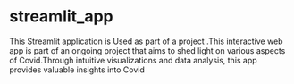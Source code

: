 # streamlit_app
This Streamlit application is Used as part of a project .This interactive web app is part of an ongoing project that aims to shed light on various aspects of Covid.Through intuitive visualizations and data analysis, this app provides valuable insights into Covid
